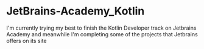 # JetBrains-Academy_Kotlin
I'm currently trying my best to finish the Kotlin Developer track on Jetbrains Academy and meanwhile I'm completing some of the projects that Jetbrains offers on its site
